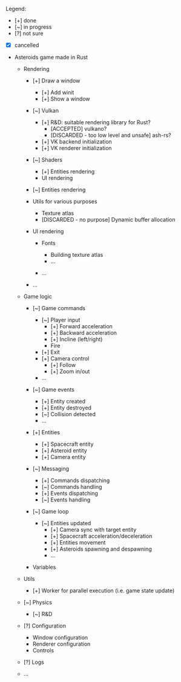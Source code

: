 Legend:

* [+] done
* [~] in progress
* [?] not sure
* [x] cancelled

- Asteroids game made in Rust

    - Rendering

        - [+] Draw a window
            - [+] Add winit
            - [+] Show a window

        - [~] Vulkan
            - [+] R&D: suitable rendering library for Rust?
                - [ACCEPTED] vulkano?
                - [DISCARDED - too low level and unsafe] ash-rs? 
            - [+] VK backend initialization
            - [+] VK renderer initialization

        - [~] Shaders
            - [+] Entities rendering
            - UI rendering

        - [~] Entities rendering

        - Utils for various purposes
            - Texture atlas
            - [DISCARDED - no purpose] Dynamic buffer allocation
            
        - UI rendering

            - Fonts
                - Building texture atlas
                - ...

            - ...

        - ...

    - Game logic

        - [~] Game commands
            - [~] Player input
                - [+] Forward acceleration
                - [+] Backward acceleration
                - [+] Incline (left/right)
                - Fire
            - [+] Exit
            - [+] Camera control
                - [+] Follow
                - [+] Zoom in/out
            - ...

        - [~] Game events
            - [+] Entity created
            - [+] Entity destroyed
            - [~] Collision detected
            - ...

        - [+] Entities
            - [+] Spacecraft entity
            - [+] Asteroid entity
            - [+] Camera entity

        - [~] Messaging
            - [+] Commands dispatching
            - [~] Commands handling
            - [+] Events dispatching
            - [~] Events handling

        - [~] Game loop
            - [~] Entities updated
                - [+] Camera sync with target entity
                - [+] Spacecraft acceleration/deceleration
                - [+] Entities movement
                - [+] Asteroids spawning and despawning
                - ...

        - Variables

    - Utils
        - [+] Worker for parallel execution (i.e. game state update)

    - [~] Physics
        - [~] R&D

    - [?] Configuration
        - Window configuration
        - Renderer configuration
        - Controls

    - [?] Logs

    - ...
